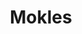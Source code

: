 ---
address: Dokkhin pakulla, kaliakair, Gazipur
bio: I am mukles. Bhisher 1 No doctor
email: mukles.themefisher@gmail.com
image: /static/images/121152390_10223879864285681_3286846895408637308_n.jpeg
phone: '01641146789'
title: Mokles
---